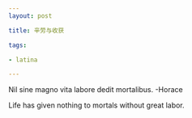 ```yaml
---
layout: post

title: 辛劳与收获

tags:

- latina

---
```


Nil sine magno vita labore dedit mortalibus. -Horace

Life has given nothing to mortals without great labor.


